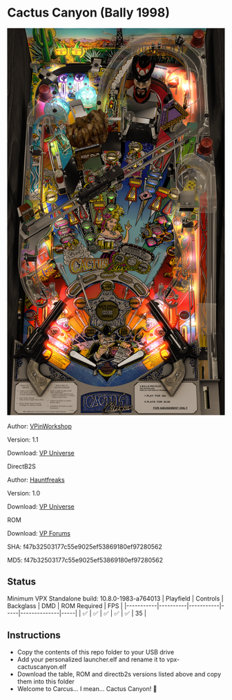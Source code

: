 # Cactus Canyon (Bally 1998)

![Table Preview](https://github.com/Bla1ze/vpx-images/blob/main/vpx-cactuscanyon.png)

Author: [VPinWorkshop](https://vpuniverse.com/profile/40692-vpinworkshop/)  

Version: 1.1

Download: [VP Universe](https://vpuniverse.com/files/file/6267-cactus-canyon-continued-bally-1998-vpw-mod)

DirectB2S

Author: [Hauntfreaks](https://vpuniverse.com/profile/5216-hauntfreaks/)  

Version: 1.0

Download: [VP Universe](https://vpuniverse.com/files/file/14097-cactus-canyon-bally-1998-b2s-with-full-dmd/)

ROM

Download: [VP Forums](https://www.vpforums.org/index.php?app=downloads&showfile=1257)

SHA: f47b32503177c55e9025ef53869180ef97280562

MD5: f47b32503177c55e9025ef53869180ef97280562

## Status 

Minimum VPX Standalone build: 10.8.0-1983-a764013
| Playfield | Controls | Backglass | DMD | ROM Required | FPS | 
|-----------|----------|-----------|-----|--------------|-----|
| :white_check_mark: | :white_check_mark: | :white_check_mark: | :white_check_mark: | :white_check_mark: | 35 |

## Instructions

- Copy the contents of this repo folder to your USB drive
- Add your personalized launcher.elf and rename it to vpx-cactuscanyon.elf
- Download the table, ROM and directb2s versions listed above and copy them into this folder
- Welcome to Carcus... I mean... Cactus Canyon! 🌵